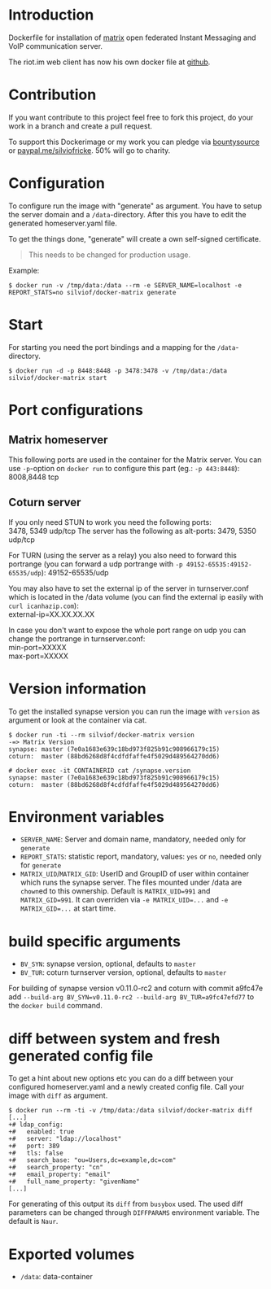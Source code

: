 
# Introduction

Dockerfile for installation of [matrix] open federated Instant Messaging and
VoIP communication server.

The riot.im web client has now his own docker file at [github].

[matrix]: matrix.org
[github]: https://github.com/silvio/matrix-riot-docker

# Contribution

If you want contribute to this project feel free to fork this project, do your
work in a branch and create a pull request.

To support this Dockerimage or my work you can pledge via [bountysource] or
[paypal.me/silviofricke]. 50% will go to charity.

[bountysource]: https://www.bountysource.com
[paypal.me/silviofricke]: https://www.paypal.me/SilvioFricke

# Configuration

To configure run the image with "generate" as argument. You have to setup the
server domain and a `/data`-directory. After this you have to edit the
generated homeserver.yaml file.

To get the things done, "generate" will create a own self-signed certificate.

> This needs to be changed for production usage.

Example:

    $ docker run -v /tmp/data:/data --rm -e SERVER_NAME=localhost -e REPORT_STATS=no silviof/docker-matrix generate

# Start

For starting you need the port bindings and a mapping for the
`/data`-directory.

    $ docker run -d -p 8448:8448 -p 3478:3478 -v /tmp/data:/data silviof/docker-matrix start

# Port configurations

## Matrix homeserver
This following ports are used in the container for the Matrix server. You can use `-p`-option on
`docker run` to configure this part (eg.: `-p 443:8448`):
8008,8448 tcp

## Coturn server

If you only need STUN to work you  need the following ports:  
3478, 5349 udp/tcp
The server has the following as alt-ports: 3479, 5350 udp/tcp


For TURN (using the server as a relay) you also need to forward this portrange (you can forward a udp portrange with `-p 49152-65535:49152-65535/udp`):
49152-65535/udp

You may also have to set the external ip of the server in turnserver.conf which is located in the /data volume (you can find the external ip easily with `curl icanhazip.com`):  
external-ip=XX.XX.XX.XX

In case you don't want to expose the whole port range on udp you can change the portrange in turnserver.conf:  
min-port=XXXXX  
max-port=XXXXX  

# Version information

To get the installed synapse version you can run the image with `version` as
argument or look at the container via cat.

    $ docker run -ti --rm silviof/docker-matrix version
    -=> Matrix Version
    synapse: master (7e0a1683e639c18bd973f825b91c908966179c15)
    coturn:  master (88bd6268d8f4cdfdfaffe4f5029d489564270dd6)

    # docker exec -it CONTAINERID cat /synapse.version
    synapse: master (7e0a1683e639c18bd973f825b91c908966179c15)
    coturn:  master (88bd6268d8f4cdfdfaffe4f5029d489564270dd6)


# Environment variables

* `SERVER_NAME`: Server and domain name, mandatory, needed only  for `generate`
* `REPORT_STATS`: statistic report, mandatory, values: `yes` or `no`, needed
  only for `generate`
* `MATRIX_UID`/`MATRIX_GID`: UserID and GroupID of user within container which
  runs the synapse server. The files mounted under /data are `chown`ed to this
  ownership. Default is `MATRIX_UID=991` and `MATRIX_GID=991`. It can overriden
  via `-e MATRIX_UID=...` and `-e MATRIX_GID=...` at start time.

# build specific arguments

* `BV_SYN`: synapse version, optional, defaults to `master`
* `BV_TUR`: coturn turnserver version, optional, defaults to `master`

For building of synapse version v0.11.0-rc2 and coturn with commit a9fc47e add
`--build-arg BV_SYN=v0.11.0-rc2 --build-arg BV_TUR=a9fc47efd77` to the `docker
build` command.

# diff between system and fresh generated config file

To get a hint about new options etc you can do a diff between your configured
homeserver.yaml and a newly created config file. Call your image with `diff` as
argument.


```
$ docker run --rm -ti -v /tmp/data:/data silviof/docker-matrix diff
[...]
+# ldap_config:
+#   enabled: true
+#   server: "ldap://localhost"
+#   port: 389
+#   tls: false
+#   search_base: "ou=Users,dc=example,dc=com"
+#   search_property: "cn"
+#   email_property: "email"
+#   full_name_property: "givenName"
[...]
```

For generating of this output its `diff` from `busybox` used. The used diff
parameters can be changed through `DIFFPARAMS` environment variable. The
default is `Naur`.


# Exported volumes

* `/data`: data-container

